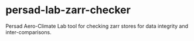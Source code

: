 # persad-lab-zarr-checker
Persad Aero-Climate Lab tool for checking zarr stores for data integrity and inter-comparisons.
